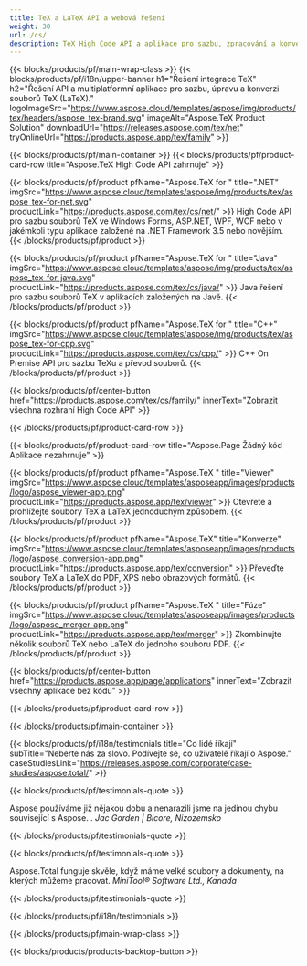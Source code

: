```yaml
---
title: TeX a LaTeX API a webová řešení
weight: 30
url: /cs/
description: TeX High Code API a aplikace pro sazbu, zpracování a konverzi TeXových dokumentů. Toto řešení také podporuje PDF, EPS, SVG a většinu obrazových formátů jako výstupní formáty.
---
```


{{< blocks/products/pf/main-wrap-class >}}
{{< blocks/products/pf/i18n/upper-banner h1="Řešení integrace TeX" h2="Řešení API a multiplatformní aplikace pro sazbu, úpravu a konverzi souborů TeX (LaTeX)." logoImageSrc="https://www.aspose.cloud/templates/aspose/img/products/tex/headers/aspose_tex-brand.svg" imageAlt="Aspose.TeX Product Solution" downloadUrl="https://releases.aspose.com/tex/net" tryOnlineUrl="https://products.aspose.app/tex/family" >}}

{{< blocks/products/pf/main-container >}}
{{< blocks/products/pf/product-card-row title="Aspose.TeX High Code API zahrnuje" >}}

{{< blocks/products/pf/product pfName="Aspose.TeX for " title=".NET" imgSrc="https://www.aspose.cloud/templates/aspose/img/products/tex/aspose_tex-for-net.svg" productLink="https://products.aspose.com/tex/cs/net/" >}}
High Code API pro sazbu souborů TeX ve Windows Forms, ASP.NET, WPF, WCF nebo v jakémkoli typu aplikace založené na .NET Framework 3.5 nebo novějším.
{{< /blocks/products/pf/product >}}

{{< blocks/products/pf/product pfName="Aspose.TeX for " title="Java" imgSrc="https://www.aspose.cloud/templates/aspose/img/products/tex/aspose_tex-for-java.svg" productLink="https://products.aspose.com/tex/cs/java/" >}}
Java řešení pro sazbu souborů TeX v aplikacích založených na Javě.
{{< /blocks/products/pf/product >}}

{{< blocks/products/pf/product pfName="Aspose.TeX for " title="C++" imgSrc="https://www.aspose.cloud/templates/aspose/img/products/tex/aspose_tex-for-cpp.svg" productLink="https://products.aspose.com/tex/cs/cpp/" >}}
C++ On Premise API pro sazbu TeXu a převod souborů.
{{< /blocks/products/pf/product >}}

{{< blocks/products/pf/center-button href="https://products.aspose.com/tex/cs/family/" innerText="Zobrazit všechna rozhraní High Code API" >}}

{{< /blocks/products/pf/product-card-row >}}

{{< blocks/products/pf/product-card-row title="Aspose.Page Žádný kód Aplikace nezahrnuje" >}}

{{< blocks/products/pf/product pfName="Aspose.TeX " title="Viewer" imgSrc="https://www.aspose.cloud/templates/asposeapp/images/products/logo/aspose_viewer-app.png" productLink="https://products.aspose.app/tex/viewer" >}}
Otevřete a prohlížejte soubory TeX a LaTeX jednoduchým způsobem.
{{< /blocks/products/pf/product >}}

{{< blocks/products/pf/product pfName="Aspose.TeX" title="Konverze" imgSrc="https://www.aspose.cloud/templates/asposeapp/images/products/logo/aspose_conversion-app.png" productLink="https://products.aspose.app/tex/conversion" >}}
Převeďte soubory TeX a LaTeX do PDF, XPS nebo obrazových formátů.
{{< /blocks/products/pf/product >}}

{{< blocks/products/pf/product pfName="Aspose.TeX " title="Fúze" imgSrc="https://www.aspose.cloud/templates/asposeapp/images/products/logo/aspose_merger-app.png" productLink="https://products.aspose.app/tex/merger" >}}
Zkombinujte několik souborů TeX nebo LaTeX do jednoho souboru PDF.
{{< /blocks/products/pf/product >}}

{{< blocks/products/pf/center-button href="https://products.aspose.app/page/applications" innerText="Zobrazit všechny aplikace bez kódu" >}}

{{< /blocks/products/pf/product-card-row >}}

{{< /blocks/products/pf/main-container >}}

{{< blocks/products/pf/i18n/testimonials title="Co lidé říkají" subTitle="Neberte nás za slovo. Podívejte se, co uživatelé říkají o Aspose." caseStudiesLink="https://releases.aspose.com/corporate/case-studies/aspose.total/" >}}

{{< blocks/products/pf/testimonials-quote >}}
<p class="first">
 Aspose používáme již nějakou dobu a nenarazili jsme na jedinou chybu související s Aspose. .
 <em>
  Jac Gorden | Bicore, Nizozemsko
 </em>
</p>

{{< /blocks/products/pf/testimonials-quote >}}

{{< blocks/products/pf/testimonials-quote >}}
<p class="second">
 Aspose.Total funguje skvěle, když máme velké soubory a dokumenty, na kterých můžeme pracovat.
 <em>
  MiniTool® Software Ltd., Kanada
 </em>
</p>

{{< /blocks/products/pf/testimonials-quote >}}

{{< /blocks/products/pf/i18n/testimonials >}}

{{< /blocks/products/pf/main-wrap-class >}}

{{< blocks/products/products-backtop-button >}}